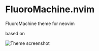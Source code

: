 # FluoroMachine.nvim
FluoroMachine theme for neovim

based on

![Theme screenshot](https://repository-images.githubusercontent.com/184457193/69dcff00-14d2-11ea-90e1-4bdf6fef80ca)
